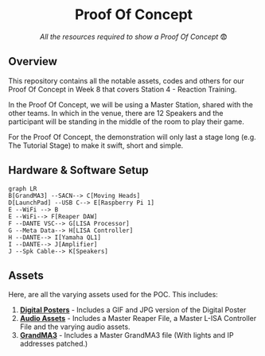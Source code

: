 <h1 align="center">
  Proof Of Concept
</h1>

<p align="center">
  <i align="center">All the resources required to show a Proof Of Concept </i>😨
</p>

## Overview
This repository contains all the notable assets, codes and others for our Proof Of Concept in Week 8 that covers Station 4 - Reaction Training.

In the Proof Of Concept, we will be using a Master Station, shared with the other teams. In which in the venue, there are 12 Speakers and the participant will be standing in the middle of the room to play their game.

For the Proof Of Concept, the demonstration will only last a stage long (e.g. The Tutorial Stage) to make it swift, short and simple.

## Hardware & Software Setup
```mermaid
graph LR
B[GrandMA3] --SACN--> C[Moving Heads]
D[LaunchPad] --USB C--> E[Raspberry Pi 1]
E --WiFi --> B
E --WiFi--> F[Reaper DAW]
F --DANTE VSC--> G[LISA Processor]
G --Meta Data--> H[LISA Controller]
H --DANTE--> I[Yamaha QL1]
I --DANTE--> J[Amplifier]
J --Spk Cable--> K[Speakers]
```

## Assets
Here, are all the varying assets used for the POC. This includes:
1. **[Digital Posters](./Assets/Poster)** - Includes a GIF and JPG version of the Digital Poster
2. **[Audio Assets](./Assets/Audio%20Assets)** - Includes a Master Reaper File, a Master L-ISA Controller File and the varying audio assets.
3. **[GrandMA3](./Assets/GrandMA3)** - Includes a Master GrandMA3 file (With lights and IP addresses patched.)

